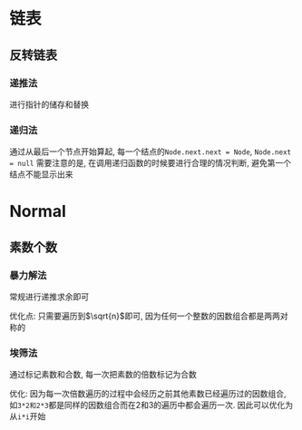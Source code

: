 # 链表
## 反转链表
### 递推法
进行指针的储存和替换

### 递归法
通过从最后一个节点开始算起, 每一个结点的`Node.next.next = Node`, `Node.next = null`
需要注意的是, 在调用递归函数的时候要进行合理的情况判断, 避免第一个结点不能显示出来

# Normal
## 素数个数
### 暴力解法
常规进行递推求余即可

优化点: 只需要遍历到$\sqrt{n}$即可, 因为任何一个整数的因数组合都是两两对称的

### 埃筛法
通过标记素数和合数, 每一次把素数的倍数标记为合数

优化: 因为每一次倍数遍历的过程中会经历之前其他素数已经遍历过的因数组合, 如`3*2和2*3`都是同样的因数组合而在2和3的遍历中都会遍历一次. 因此可以优化为从`i*i`开始
